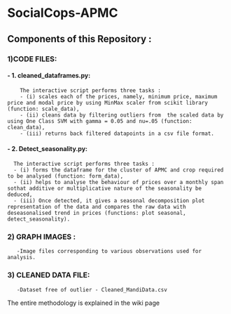 # SocialCops-APMC
## Components of this Repository :

### 1)CODE FILES:
####  - 1. cleaned_dataframes.py: 
        The interactive script performs three tasks : 
        - (i) scales each of the prices, namely, minimum price, maximum price and modal price by using MinMax scaler from scikit library (function: scale_data), 
        - (ii) cleans data by filtering outliers from  the scaled data by using One Class SVM with gamma = 0.05 and nu=.05 (function: clean_data), 
        - (iii) returns back filtered datapoints in a csv file format. 
####  - 2. Detect_seasonality.py: 
      The interactive script performs three tasks : 
      - (i) forms the dataframe for the cluster of APMC and crop required to be analysed (function: form_data), 
      - (ii) helps to analyse the behaviour of prices over a monthly span sothat additive or multiplicative nature of the seasonality be deduced, 
      - (iii) Once detected, it gives a seasonal decomposition plot representation of the data and compares the raw data with         deseasonalised trend in prices (functions: plot seasonal, detect_seasonality). 

### 2) GRAPH IMAGES : 
       -Image files corresponding to various observations used for analysis.

### 3) CLEANED DATA FILE:
       -Dataset free of outlier - Cleaned_MandiData.csv
The entire methodology is explained in the wiki page
